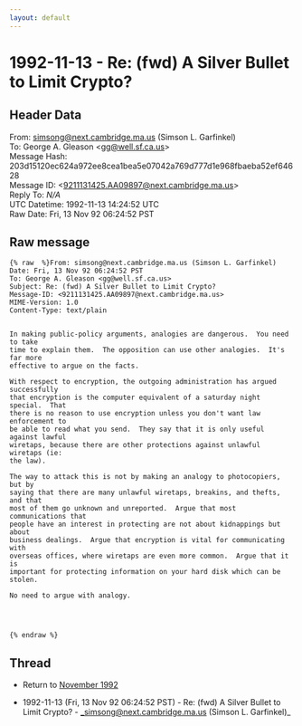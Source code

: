 ```yaml
---
layout: default
---
```


# 1992-11-13 - Re: (fwd) A Silver Bullet to Limit Crypto?

## Header Data

From: simsong@next.cambridge.ma.us (Simson L. Garfinkel)<br>
To: George A. Gleason \<gg@well.sf.ca.us\><br>
Message Hash: 203d15120ec624a972ee8cea1bea5e07042a769d777d1e968fbaeba52ef64628<br>
Message ID: \<9211131425.AA09897@next.cambridge.ma.us\><br>
Reply To: _N/A_<br>
UTC Datetime: 1992-11-13 14:24:52 UTC<br>
Raw Date: Fri, 13 Nov 92 06:24:52 PST<br>

## Raw message

```
{% raw  %}From: simsong@next.cambridge.ma.us (Simson L. Garfinkel)
Date: Fri, 13 Nov 92 06:24:52 PST
To: George A. Gleason <gg@well.sf.ca.us>
Subject: Re: (fwd) A Silver Bullet to Limit Crypto?
Message-ID: <9211131425.AA09897@next.cambridge.ma.us>
MIME-Version: 1.0
Content-Type: text/plain


In making public-policy arguments, analogies are dangerous.  You need to take  
time to explain them.  The opposition can use other analogies.  It's far more  
effective to argue on the facts.

With respect to encryption, the outgoing administration has argued successfully  
that encryption is the computer equivalent of a saturday night special.  That  
there is no reason to use encryption unless you don't want law enforcement to  
be able to read what you send.  They say that it is only useful against lawful  
wiretaps, because there are other protections against unlawful wiretaps (ie:  
the law).

The way to attack this is not by making an analogy to photocopiers, but by  
saying that there are many unlawful wiretaps, breakins, and thefts, and that  
most of them go unknown and unreported.  Argue that most communications that  
people have an interest in protecting are not about kidnappings but about  
business dealings.  Argue that encryption is vital for communicating with  
overseas offices, where wiretaps are even more common.  Argue that it is  
important for protecting information on your hard disk which can be stolen.

No need to argue with analogy.




{% endraw %}
```

## Thread

+ Return to [November 1992](/archive/1992/11)

+ 1992-11-13 (Fri, 13 Nov 92 06:24:52 PST) - Re: (fwd) A Silver Bullet to Limit Crypto? - _simsong@next.cambridge.ma.us (Simson L. Garfinkel)_

